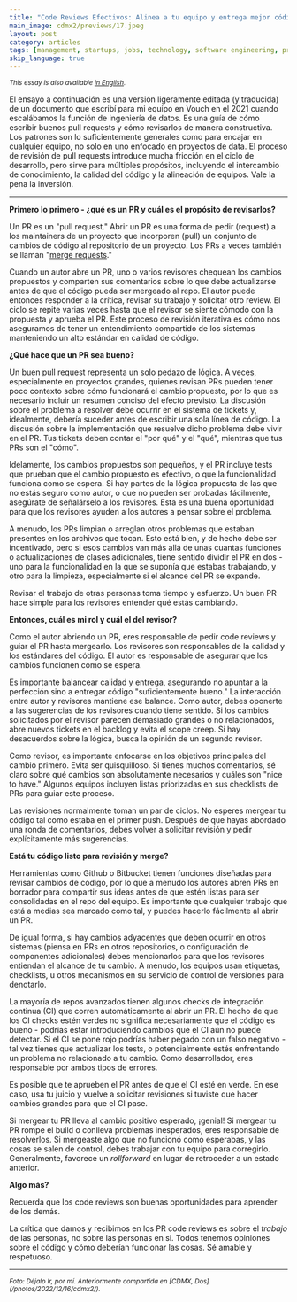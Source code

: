 ```yaml
---
title: "Code Reviews Efectivos: Alinea a tu equipo y entrega mejor código"
main_image: cdmx2/previews/17.jpeg
layout: post
category: articles
tags: [management, startups, jobs, technology, software engineering, programming]
skip_language: true
---
```


<small><em>This essay is also available [in English](/articles/2024/07/10/pull-requests/).</em></small>

El ensayo a continuación es una versión ligeramente editada (y traducida) de un documento que escribí para mi equipo en Vouch en el 2021 cuando escalábamos la función de ingeniería de datos. Es una guía de cómo escribir buenos pull requests y cómo revisarlos de manera constructiva. Los patrones son lo suficientemente generales como para encajar en cualquier equipo, no solo en uno enfocado en proyectos de data. El proceso de revisión de pull requests introduce mucha fricción en el ciclo de desarrollo, pero sirve para múltiples propósitos, incluyendo el intercambio de conocimiento, la calidad del código y la alineación de equipos. Vale la pena la inversión.

<hr>

**Primero lo primero - ¿qué es un PR y cuál es el propósito de revisarlos?**

Un PR es un "pull request." Abrir un PR es una forma de pedir (request) a los maintainers de un proyecto que incorporen (pull) un conjunto de cambios de código al repositorio de un proyecto. Los PRs a veces también se llaman "[merge requests](https://stackoverflow.com/a/36666408)."

Cuando un autor abre un PR, uno o varios revisores chequean los cambios propuestos y comparten sus comentarios sobre lo que debe actualizarse antes de que el código pueda ser mergeado al repo. El autor puede entonces responder a la crítica, revisar su trabajo y solicitar otro review. El ciclo se repite varias veces hasta que el revisor se siente cómodo con la propuesta y aprueba el PR. Este proceso de revisión iterativa es cómo nos aseguramos de tener un entendimiento compartido de los sistemas manteniendo un alto estándar en calidad de código.

**¿Qué hace que un PR sea bueno?**

Un buen pull request representa un solo pedazo de lógica. A veces, especialmente en proyectos grandes, quienes revisan PRs pueden tener poco contexto sobre cómo funcionará el cambio propuesto, por lo que es necesario incluir un resumen conciso del efecto previsto. La discusión sobre el problema a resolver debe ocurrir en el sistema de tickets y, idealmente, debería suceder antes de escribir una sola línea de código. La discusión sobre la implementación que resuelve dicho problema debe vivir en el PR. Tus tickets deben contar el "por qué" y el "qué", mientras que tus PRs son el "cómo".

Idelamente, los cambios propuestos son pequeños, y el PR incluye tests que prueban que el cambio propuesto es efectivo, o que la funcionalidad funciona como se espera. Si hay partes de la lógica propuesta de las que no estás seguro como autor, o que no pueden ser probadas fácilmente, asegúrate de señalárselo a los revisores. Esta es una buena oportunidad para que los revisores ayuden a los autores a pensar sobre el problema.

A menudo, los PRs limpian o arreglan otros problemas que estaban presentes en los archivos que tocan. Esto está bien, y de hecho debe ser incentivado, pero si esos cambios van más allá de unas cuantas funciones o actualizaciones de clases adicionales, tiene sentido dividir el PR en dos - uno para la funcionalidad en la que se suponía que estabas trabajando, y otro para la limpieza, especialmente si el alcance del PR se expande.

Revisar el trabajo de otras personas toma tiempo y esfuerzo. Un buen PR hace simple para los revisores entender qué estás cambiando.

**Entonces, cuál es mi rol y cuál el del revisor?**

Como el autor abriendo un PR, eres responsable de pedir code reviews y guiar el PR hasta mergearlo. Los revisores son responsables de la calidad y los estándares del código. El autor es responsable de asegurar que los cambios funcionen como se espera.

Es importante balancear calidad y entrega, asegurando no apuntar a la perfección sino a entregar código "suficientemente bueno." La interacción entre autor y revisores mantiene ese balance. Como autor, debes oponerte a las sugerencias de los revisores cuando tiene sentido. Si los cambios solicitados por el revisor parecen demasiado grandes o no relacionados, abre nuevos tickets en el backlog y evita el scope creep. Si hay desacuerdos sobre la lógica, busca la opinión de un segundo revisor.

Como revisor, es importante enfocarse en los objetivos principales del cambio primero. Evita ser quisquilloso. Si tienes muchos comentarios, sé claro sobre qué cambios son absolutamente necesarios y cuáles son "nice to have." Algunos equipos incluyen listas priorizadas en sus checklists de PRs para guiar este proceso.

Las revisiones normalmente toman un par de ciclos. No esperes mergear tu código tal como estaba en el primer push. Después de que hayas abordado una ronda de comentarios, debes volver a solicitar revisión y pedir explícitamente más sugerencias.

**Está tu código listo para revisión y merge?**

Herramientas como Github o Bitbucket tienen funciones diseñadas para revisar cambios de código, por lo que a menudo los autores abren PRs en borrador para compartir sus ideas antes de que estén listas para ser consolidadas en el repo del equipo. Es importante que cualquier trabajo que está a medias sea marcado como tal, y puedes hacerlo fácilmente al abrir un PR.

De igual forma, si hay cambios adyacentes que deben ocurrir en otros sistemas (piensa en PRs en otros repositorios, o configuración de componentes adicionales) debes mencionarlos para que los revisores entiendan el alcance de tu cambio. A menudo, los equipos usan etiquetas, checklists, u otros mecanismos en su servicio de control de versiones para denotarlo.

La mayoría de repos avanzados tienen algunos checks de integración continua (CI) que corren automáticamente al abrir un PR. El hecho de que los CI checks estén verdes no significa necesariamente que el código es bueno - podrías estar introduciendo cambios que el CI aún no puede detectar. Si el CI se pone rojo podrías haber pegado con un falso negativo - tal vez tienes que actualizar los tests, o potencialmente estés enfrentando un problema no relacionado a tu cambio. Como desarrollador, eres responsable por ambos tipos de errores.

Es posible que te aprueben el PR antes de que el CI esté en verde. En ese caso, usa tu juicio y vuelve a solicitar revisiones si tuviste que hacer cambios grandes para que el CI pase.

Si mergear tu PR lleva al cambio positivo esperado, ¡genial! Si mergear tu PR rompe el build o conlleva problemas inesperados, eres responsable de resolverlos. Si mergeaste algo que no funcionó como esperabas, y las cosas se salen de control, debes trabajar con tu equipo para corregirlo. Generalmente, favorece un _rollforward_ en lugar de retroceder a un estado anterior.

**Algo más?**

Recuerda que los code reviews son buenas oportunidades para aprender de los demás.

La crítica que damos y recibimos en los PR code reviews es sobre el _trabajo_ de las personas, no sobre las personas en si. Todos tenemos opiniones sobre el código y cómo deberían funcionar las cosas. Sé amable y respetuoso.


<hr>
<small><em>Foto: Déjalo Ir, por mí. Anteriormente compartida en [CDMX, Dos](/photos/2022/12/16/cdmx2/).</em></small>
